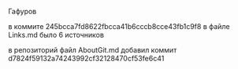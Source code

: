 Гафуров

в коммите 245bcca7fd8622fbcca41b6cccb8cce43fb1c9f8 в файле Links.md было 6 источников

в репозиторий файл AboutGit.md добавил коммит d7824f59132a74243992cf32128470cf53fe6c41